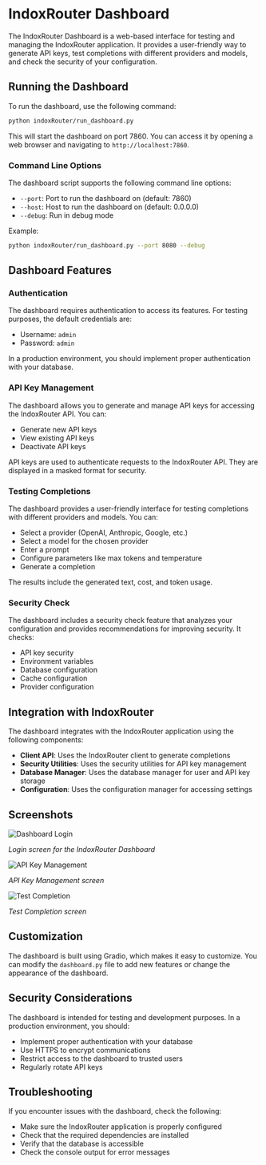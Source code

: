 # IndoxRouter Dashboard

The IndoxRouter Dashboard is a web-based interface for testing and managing the IndoxRouter application. It provides a user-friendly way to generate API keys, test completions with different providers and models, and check the security of your configuration.

## Running the Dashboard

To run the dashboard, use the following command:

```bash
python indoxRouter/run_dashboard.py
```

This will start the dashboard on port 7860. You can access it by opening a web browser and navigating to `http://localhost:7860`.

### Command Line Options

The dashboard script supports the following command line options:

- `--port`: Port to run the dashboard on (default: 7860)
- `--host`: Host to run the dashboard on (default: 0.0.0.0)
- `--debug`: Run in debug mode

Example:

```bash
python indoxRouter/run_dashboard.py --port 8080 --debug
```

## Dashboard Features

### Authentication

The dashboard requires authentication to access its features. For testing purposes, the default credentials are:

- Username: `admin`
- Password: `admin`

In a production environment, you should implement proper authentication with your database.

### API Key Management

The dashboard allows you to generate and manage API keys for accessing the IndoxRouter API. You can:

- Generate new API keys
- View existing API keys
- Deactivate API keys

API keys are used to authenticate requests to the IndoxRouter API. They are displayed in a masked format for security.

### Testing Completions

The dashboard provides a user-friendly interface for testing completions with different providers and models. You can:

- Select a provider (OpenAI, Anthropic, Google, etc.)
- Select a model for the chosen provider
- Enter a prompt
- Configure parameters like max tokens and temperature
- Generate a completion

The results include the generated text, cost, and token usage.

### Security Check

The dashboard includes a security check feature that analyzes your configuration and provides recommendations for improving security. It checks:

- API key security
- Environment variables
- Database configuration
- Cache configuration
- Provider configuration

## Integration with IndoxRouter

The dashboard integrates with the IndoxRouter application using the following components:

- **Client API**: Uses the IndoxRouter client to generate completions
- **Security Utilities**: Uses the security utilities for API key management
- **Database Manager**: Uses the database manager for user and API key storage
- **Configuration**: Uses the configuration manager for accessing settings

## Screenshots

![Dashboard Login](../assets/dashboard_login.png)

_Login screen for the IndoxRouter Dashboard_

![API Key Management](../assets/dashboard_api_keys.png)

_API Key Management screen_

![Test Completion](../assets/dashboard_test.png)

_Test Completion screen_

## Customization

The dashboard is built using Gradio, which makes it easy to customize. You can modify the `dashboard.py` file to add new features or change the appearance of the dashboard.

## Security Considerations

The dashboard is intended for testing and development purposes. In a production environment, you should:

- Implement proper authentication with your database
- Use HTTPS to encrypt communications
- Restrict access to the dashboard to trusted users
- Regularly rotate API keys

## Troubleshooting

If you encounter issues with the dashboard, check the following:

- Make sure the IndoxRouter application is properly configured
- Check that the required dependencies are installed
- Verify that the database is accessible
- Check the console output for error messages
